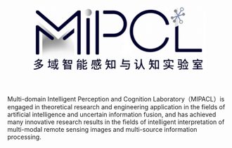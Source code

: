 
<div align="center">
  <img src="https://github.com/MIPACLab/.github/blob/master/logo.png" height="150"/>
  <div>&nbsp;</div>
  <div align="center">
</div>
<div>&nbsp;</div>
</div>

Multi-domain Intelligent Perception and Cognition Laboratory（MIPACL）is engaged in theoretical research and engineering application in the fields of artificial intelligence and uncertain information fusion, and has achieved many innovative research results in the fields of intelligent interpretation of multi-modal remote sensing images and multi-source information processing.

